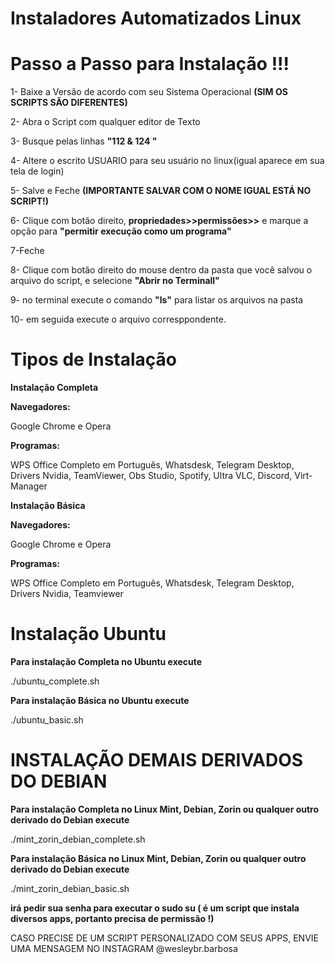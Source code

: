 # Instaladores Automatizados Linux

# Passo a Passo para Instalação !!!

1- Baixe a Versão de acordo com seu Sistema Operacional
__(SIM OS SCRIPTS SÃO DIFERENTES)__

2- Abra o Script com qualquer editor de Texto

3- Busque pelas linhas __"112 & 124 "__

4- Altere o escrito USUARIO para seu usuário no linux(igual aparece em sua tela de login)

5- Salve e Feche __(IMPORTANTE SALVAR COM O NOME IGUAL ESTÁ NO SCRIPT!)__

6- Clique com botão direito, __propriedades>>permissões>>__ e marque a opção para  __"permitir execução como um programa"__

7-Feche

8- Clique com botão direito do mouse dentro da pasta que você salvou o arquivo do script, e selecione __"Abrir no Terminall"__

9- no terminal execute o comando __"ls"__ para listar os arquivos na pasta

10- em seguida execute o arquivo corresppondente.

# Tipos de Instalação

__Instalação Completa__

__Navegadores:__

Google Chrome e Opera

__Programas:__

WPS Office Completo em Português, Whatsdesk, Telegram Desktop, Drivers Nvidia, TeamViewer, Obs Studio, Spotify, Ultra VLC, Discord, Virt-Manager


__Instalação Básica__

__Navegadores:__

Google Chrome e Opera

__Programas:__

WPS Office Completo em Português, Whatsdesk, Telegram Desktop, Drivers Nvidia, Teamviewer

# Instalação Ubuntu
__Para instalação Completa no Ubuntu execute__

./ubuntu_complete.sh

__Para instalação Básica no Ubuntu execute__

./ubuntu_basic.sh

# INSTALAÇÃO DEMAIS DERIVADOS DO DEBIAN

__Para instalação Completa no Linux Mint, Debian, Zorin ou qualquer outro derivado do Debian execute__

./mint_zorin_debian_complete.sh

__Para instalação Básica no Linux Mint, Debian, Zorin ou qualquer outro derivado do Debian execute__

./mint_zorin_debian_basic.sh

__irá pedir sua senha para executar o sudo su ( é um script que instala diversos apps, portanto precisa de permissão !)__



CASO PRECISE DE UM SCRIPT PERSONALIZADO COM SEUS APPS, ENVIE UMA MENSAGEM NO INSTAGRAM @wesleybr.barbosa




